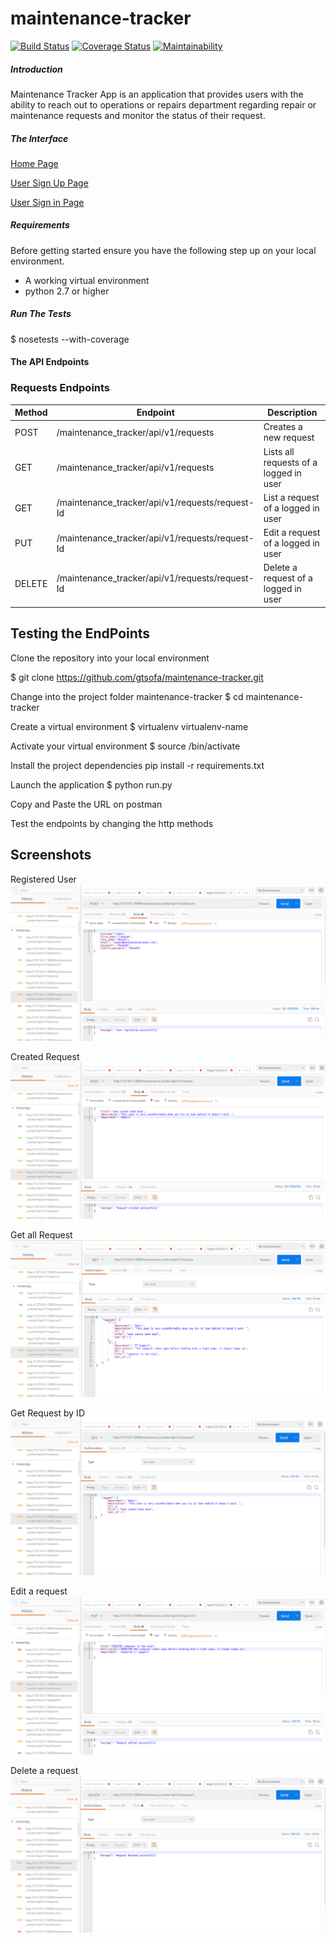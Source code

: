 

# maintenance-tracker
[![Build Status](https://travis-ci.org/gtsofa/maintenance-tracker.svg?branch=ft-crud-api-endpoints)](https://travis-ci.org/gtsofa/maintenance-tracker)
[![Coverage Status](https://coveralls.io/repos/github/gtsofa/maintenance-tracker/badge.svg?branch=master)](https://coveralls.io/github/gtsofa/maintenance-tracker?branch=develop)
[![Maintainability](https://api.codeclimate.com/v1/badges/586502a167ea793f7a1a/maintainability)](https://codeclimate.com/github/gtsofa/maintenance-tracker/maintainability)

##### Introduction
Maintenance Tracker App is an application that provides users with the ability to reach out to operations or repairs department regarding repair or maintenance requests and monitor the status of their request.

##### The Interface
[Home Page](https://gtsofa.github.io/maintenance-tracker/UI/index.html)

[User Sign Up Page](https://gtsofa.github.io/maintenance-tracker/UI/sign_up.html)

[User Sign in Page](https://gtsofa.github.io/maintenance-tracker/UI/sign_in.html)


##### Requirements
Before getting started ensure you have the following step up on your local environment.
* A working virtual environment
* python 2.7 or higher


##### Run The Tests
$ nosetests --with-coverage

#### The API Endpoints

### Requests Endpoints

Method | Endpoint | Description
--- | --- | ---
POST | /maintenance_tracker/api/v1/requests | Creates a new request
GET | /maintenance_tracker/api/v1/requests | Lists all requests of a logged in user
GET | /maintenance_tracker/api/v1/requests/request-Id | List a request of a logged in user
PUT | /maintenance_tracker/api/v1/requests/request-Id | Edit a request of a logged in user
DELETE | /maintenance_tracker/api/v1/requests/request-Id | Delete a request of a logged in user


## Testing the EndPoints

Clone the repository into your local environment 

$ git clone https://github.com/gtsofa/maintenance-tracker.git 

Change into the project folder maintenance-tracker  $ cd maintenance-tracker

Create a virtual environment $ virtualenv virtualenv-name

Activate your virtual environment  $ source <virtualenv-name>/bin/activate

Install the project dependencies pip install -r requirements.txt

Launch the application   $ python run.py

Copy and Paste the URL on postman

Test the endpoints by changing  the http methods

## Screenshots 

Registered User
![Registered User](https://github.com/gtsofa/maintenance-tracker/blob/ft-crud-api-endpoints/designs/UI/img/mockups/users/register_user.png)

Created Request
![Register User](https://github.com/gtsofa/maintenance-tracker/blob/ft-crud-api-endpoints/designs/UI/img/mockups/requests/request_created.png)

Get all Request
![Get all Request](https://github.com/gtsofa/maintenance-tracker/blob/ft-crud-api-endpoints/designs/UI/img/mockups/requests/get_all_requests.png)

Get Request by ID
![Get all Request](https://github.com/gtsofa/maintenance-tracker/blob/ft-crud-api-endpoints/designs/UI/img/mockups/requests/get_a_request_by_ID.png)

Edit a request
![Get all Request](https://github.com/gtsofa/maintenance-tracker/blob/ft-crud-api-endpoints/designs/UI/img/mockups/requests/edited_request.png)

Delete a request
![Get all Request](https://github.com/gtsofa/maintenance-tracker/blob/ft-crud-api-endpoints/designs/UI/img/mockups/requests/delete_request.png)







